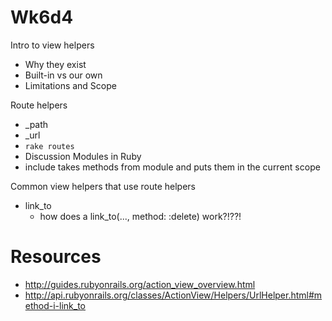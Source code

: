 # Wk6d4

Intro to view helpers

 - Why they exist
 - Built-in vs our own
 - Limitations and Scope

Route helpers

 - \_path
 - \_url
 - `rake routes`
 - Discussion Modules in Ruby
  - include takes methods from module and puts them in the current   scope

Common view helpers that use route helpers

 - link_to
   - how does a link_to(..., method: :delete) work?!??!

# Resources

- http://guides.rubyonrails.org/action_view_overview.html
- http://api.rubyonrails.org/classes/ActionView/Helpers/UrlHelper.html#method-i-link_to
